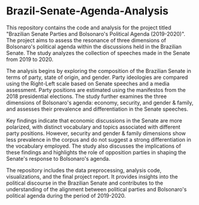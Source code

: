 # Brazil-Senate-Agenda-Analysis

This repository contains the code and analysis for the project titled "Brazilian Senate Parties and Bolsonaro's Political Agenda (2019-2020)". The project aims to assess the resonance of three dimensions of Bolsonaro's political agenda within the discussions held in the Brazilian Senate. The study analyzes the collection of speeches made in the Senate from 2019 to 2020.

The analysis begins by exploring the composition of the Brazilian Senate in terms of party, state of origin, and gender. Party ideologies are compared using the Right-Left scale based on Senate speeches and a media assessment. Party positions are estimated using the manifestos from the 2018 presidential elections. The study further examines the three dimensions of Bolsonaro's agenda: economy, security, and gender & family, and assesses their prevalence and differentiation in the Senate speeches.

Key findings indicate that economic discussions in the Senate are more polarized, with distinct vocabulary and topics associated with different party positions. However, security and gender & family dimensions show less prevalence in the corpus and do not suggest a strong differentiation in the vocabulary employed. The study also discusses the implications of these findings and highlights the role of opposition parties in shaping the Senate's response to Bolsonaro's agenda.

The repository includes the data preprocessing, analysis code, visualizations, and the final project report. It provides insights into the political discourse in the Brazilian Senate and contributes to the understanding of the alignment between political parties and Bolsonaro's political agenda during the period of 2019-2020.
